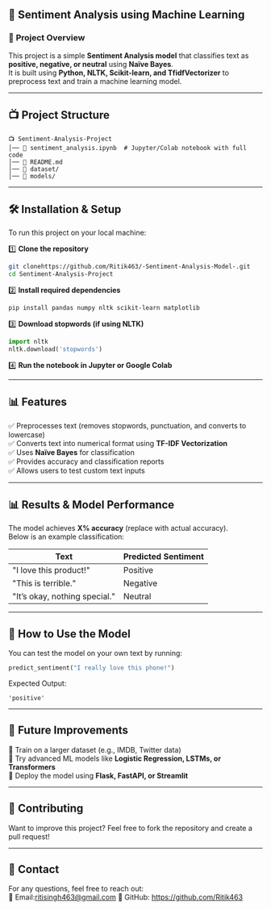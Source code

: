 ## **📌 Sentiment Analysis using Machine Learning**  

### 🚀 **Project Overview**  
This project is a simple **Sentiment Analysis model** that classifies text as **positive, negative, or neutral** using **Naïve Bayes**.  
It is built using **Python, NLTK, Scikit-learn, and TfidfVectorizer** to preprocess text and train a machine learning model.  

---

## **📺 Project Structure**  
```
📺 Sentiment-Analysis-Project
│── 📄 sentiment_analysis.ipynb  # Jupyter/Colab notebook with full code  
│── 📄 README.md                  
│── 📁 dataset/                    
│── 📁 models/                   
```

---

## **🛠 Installation & Setup**  
To run this project on your local machine:  

1️⃣ **Clone the repository**  
```bash
git clonehttps://github.com/Ritik463/-Sentiment-Analysis-Model-.git
cd Sentiment-Analysis-Project
```

2️⃣ **Install required dependencies**  
```bash
pip install pandas numpy nltk scikit-learn matplotlib
```

3️⃣ **Download stopwords (if using NLTK)**  
```python
import nltk
nltk.download('stopwords')
```

4️⃣ **Run the notebook in Jupyter or Google Colab**  

---

## **📊 Features**  
✅ Preprocesses text (removes stopwords, punctuation, and converts to lowercase)  
✅ Converts text into numerical format using **TF-IDF Vectorization**  
✅ Uses **Naïve Bayes** for classification  
✅ Provides accuracy and classification reports  
✅ Allows users to test custom text inputs  

---

## **📊 Results & Model Performance**  
The model achieves **X% accuracy** (replace with actual accuracy).  
Below is an example classification:  

| Text | Predicted Sentiment |  
|------|--------------------|  
| "I love this product!" | Positive |  
| "This is terrible." | Negative |  
| "It’s okay, nothing special." | Neutral |  

---

## **📝 How to Use the Model**  
You can test the model on your own text by running:  
```python
predict_sentiment("I really love this phone!")
```
Expected Output:  
```
'positive'
```

---

## **📌 Future Improvements**  
🔹 Train on a larger dataset (e.g., IMDB, Twitter data)  
🔹 Try advanced ML models like **Logistic Regression, LSTMs, or Transformers**  
🔹 Deploy the model using **Flask, FastAPI, or Streamlit**  

---

## **🤝 Contributing**  
Want to improve this project? Feel free to fork the repository and create a pull request!  

---

## **📩 Contact**  
For any questions, feel free to reach out:  
📎 Email:ritisingh463@gmail.com
📌 GitHub: https://github.com/Ritik463  

